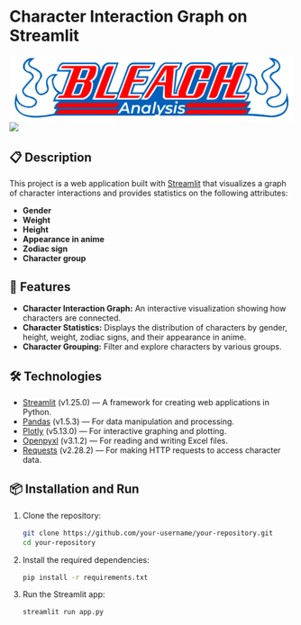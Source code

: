 # Character Interaction Graph on Streamlit

![Banner](lable_bleach.png)
<img src="[https://github.com/Balalaika1/Bleach_Networking_Graph/blob/main/Bleach%20Demonstration.gif]" width=500 href="none"></img>
## 📋 Description

This project is a web application built with [Streamlit](https://streamlit.io/) that visualizes a graph of character interactions and provides statistics on the following attributes:
- **Gender**
- **Weight**
- **Height**
- **Appearance in anime**
- **Zodiac sign**
- **Character group**

## 🚀 Features

- **Character Interaction Graph:** An interactive visualization showing how characters are connected.
- **Character Statistics:** Displays the distribution of characters by gender, height, weight, zodiac signs, and their appearance in anime.
- **Character Grouping:** Filter and explore characters by various groups.

## 🛠️ Technologies

- [Streamlit](https://streamlit.io/) (v1.25.0) — A framework for creating web applications in Python.
- [Pandas](https://pandas.pydata.org/) (v1.5.3) — For data manipulation and processing.
- [Plotly](https://plotly.com/python/) (v5.13.0) — For interactive graphing and plotting.
- [Openpyxl](https://openpyxl.readthedocs.io/en/stable/) (v3.1.2) — For reading and writing Excel files.
- [Requests](https://docs.python-requests.org/en/master/) (v2.28.2) — For making HTTP requests to access character data.
  
## 📦 Installation and Run

1. Clone the repository:
   ```bash
   git clone https://github.com/your-username/your-repository.git
   cd your-repository

2. Install the required dependencies:
   ```bash
   pip install -r requirements.txt
3. Run the Streamlit app:
   ```bash
   streamlit run app.py
